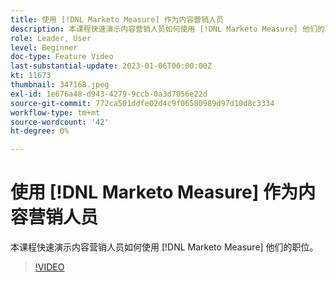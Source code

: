 ```yaml
---
title: 使用 [!DNL Marketo Measure] 作为内容营销人员
description: 本课程快速演示内容营销人员如何使用 [!DNL Marketo Measure] 他们的职位。
role: Leader, User
level: Beginner
doc-type: Feature Video
last-substantial-update: 2023-01-06T00:00:00Z
kt: 11673
thumbnail: 347168.jpeg
exl-id: 1e676a48-d943-4279-9ccb-0a3d7056e22d
source-git-commit: 772ca501ddfe02d4c9f06580989d97d10d8c3334
workflow-type: tm+mt
source-wordcount: '42'
ht-degree: 0%

---
```


# 使用 [!DNL Marketo Measure] 作为内容营销人员

本课程快速演示内容营销人员如何使用 [!DNL Marketo Measure] 他们的职位。

>[!VIDEO](https://video.tv.adobe.com/v/347168/?quality=12&learn=on)
